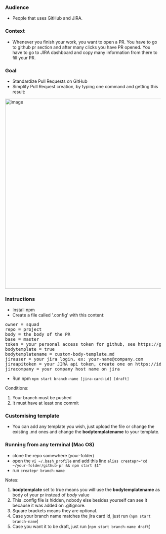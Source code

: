 
### Audience

- People that uses GitHub and JIRA.

### Context

- Whenever you finish your work, you want to open a PR. You have to go to github pr section and after many clicks you have PR opened. You have to go to JIRA dashboard and copy many information from there to fill your PR.

### Goal

- Standardize Pull Requests on GitHub
- Simplify Pull Request creation, by typing one command and getting this result:

<img width="614" alt="image" src="https://user-images.githubusercontent.com/56555440/204580031-971c9b5f-f32d-4fea-b106-744cd88b6e0b.png">

### Instructions

- Install npm
- Create a file called '.config' with this content:
<pre><span>owner = squad</span>
<span>repo = project</span>
<span>body = the body of the PR</span>
<span>base = master</span>
<span>token = your personal access token for github, see https://github.com/settings/tokens</span>
<span>bodytemplate = true</span>
<span>bodytemplatename = custom-body-template.md</span>
<span>jirauser = your jira login, ex: your-name@company.com</span>
<span>jiraapitoken = your JIRA api token, create one on https://id.atlassian.com/manage-profile/security/api-tokens</span>
<span>jiracompany = your company host name on jira</span></pre>

- Run npm `npm start branch-name [jira-card-id] [draft]`

Conditions: 
1. Your branch must be pushed
2. It must have at least one commit

### Customising template

- You can add any template you wish, just upload the file or change the existing .md ones and change the **bodytemplatename** to your template.

### Running from any terminal (Mac OS)

- clone the repo somewhere (your-folder)
- open the `vi ~/.bash_profile` and add this line `alias createpr="cd ~/your-folder/github-pr && npm start $1"`
- run `createpr branch-name`


Notes: 
1. **bodytemplate** set to true means you will use the **bodytemplatename** as body of your pr instead of *body* value
2. This .config file is hidden, nobody else besides yourself can see it because it was added on .gitignore.
3. Square brackets means they are optional.
4. Case your branch name matches the jira card id, just run (`npm start branch-name`)
5. Case you want it to be draft, just run (`npm start branch-name draft`)
